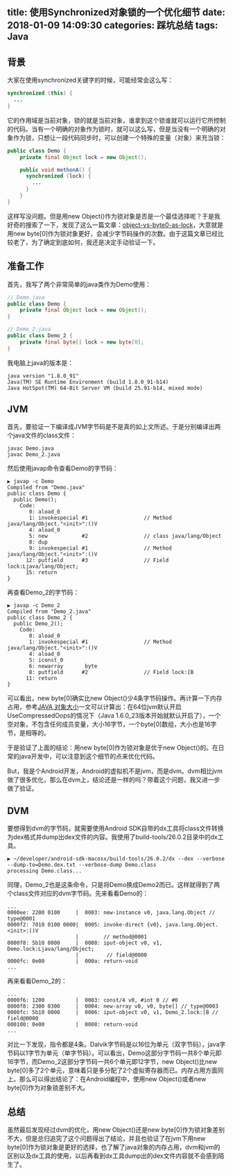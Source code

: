title: 使用Synchronized对象锁的一个优化细节
date: 2018-01-09 14:09:30
categories: 踩坑总结
tags: Java
---

## 背景

大家在使用synchronized关键字的时候，可能经常会这么写：

```java
synchronized (this) {
  ...
}
```

它的作用域是当前对象，锁的就是当前对象，谁拿到这个锁谁就可以运行它所控制的代码。当有一个明确的对象作为锁时，就可以这么写，但是当没有一个明确的对象作为锁，只想让一段代码同步时，可以创建一个特殊的变量（对象）来充当锁：

```java
public class Demo {
    private final Object lock = new Object();

    public void methonA() {
      synchronized (lock) {
        ...
      }
    }
}
```

这样写没问题。但是用new Object()作为锁对象是否是一个最佳选择呢？于是我好奇的搜索了一下，发现了这么一篇文章：[object-vs-byte0-as-lock](https://stackoverflow.com/questions/2120437/object-vs-byte0-as-lock)，大意就是用new byte[0]作为锁对象更好，会减少字节码操作的次数。由于这篇文章已经比较老了，为了确定到底如何，我还是决定手动验证一下。

## 准备工作

首先，我写了两个非常简单的java类作为Demo使用：

```java
// Demo.java
public class Demo {
    private final Object lock = new Object();
}
```

```java
// Demo_2.java
public class Demo_2 {
    private final byte[] lock = new byte[0];
}
```
我电脑上java的版本是：

```
java version "1.8.0_91"
Java(TM) SE Runtime Environment (build 1.8.0_91-b14)
Java HotSpot(TM) 64-Bit Server VM (build 25.91-b14, mixed mode)
```

## JVM

首先，要验证一下编译成JVM字节码是不是真的如上文所述。于是分别编译出两个java文件的class文件：

```
javac Demo.java
javac Demo_2.java
```

然后使用javap命令查看Demo的字节码：

```
▶ javap -c Demo
Compiled from "Demo.java"
public class Demo {
  public Demo();
    Code:
       0: aload_0
       1: invokespecial #1                  // Method java/lang/Object."<init>":()V
       4: aload_0
       5: new           #2                  // class java/lang/Object
       8: dup
       9: invokespecial #1                  // Method java/lang/Object."<init>":()V
      12: putfield      #3                  // Field lock:Ljava/lang/Object;
      15: return
}
```

再查看Demo_2的字节码：

```
▶ javap -c Demo_2
Compiled from "Demo_2.java"
public class Demo_2 {
  public Demo_2();
    Code:
       0: aload_0
       1: invokespecial #1                  // Method java/lang/Object."<init>":()V
       4: aload_0
       5: iconst_0
       6: newarray       byte
       8: putfield      #2                  // Field lock:[B
      11: return
}
```

可以看出，new byte[0]确实比new Object()少4条字节码操作。再计算一下内存占用，参考[JAVA 对象大小](https://www.liaohuqiu.net/cn/posts/caculate-object-size-in-java/)一文可以计算出：在64位jvm默认开启UseCompressedOops的情况下（Java 1.6.0_23版本开始就默认开启了），一个空对象，不包含任何成员变量，大小16字节，一个byte[0]数组，大小也是16字节，是相等的。

于是验证了上面的结论：用new byte[0]作为锁对象是优于new Object()的。在日常的java开发中，可以注意到这个细节的点来优化代码。

But，我是个Android开发，Android的虚拟机不是jvm，而是dvm。dvm相比jvm做了很多优化，那么在dvm上，结论还是一样的吗？带着这个问题，我又进一步做了验证。

## DVM

要想得到dvm的字节码，就需要使用Android SDK自带的dx工具将class文件转换为dex格式并dump出dex文件的内容。我使用了build-tools/26.0.2目录中的dx工具。

```
▶ ~/developer/android-sdk-macosx/build-tools/26.0.2/dx --dex --verbose --dump-to=Demo.dex.txt --verbose-dump Demo.class
processing Demo.class...
```

同理，Demo_2也是这条命令，只是将Demo换成Demo2而已。这样就得到了两个class文件对应的dvm字节码。先来看看Demo的：

```
...
0000ee: 2200 0100     |  0003: new-instance v0, java.lang.Object // type@0001
0000f2: 7010 0100 0000|  0005: invoke-direct {v0}, java.lang.Object.<init>:()V 
                      |        // method@0001
0000f8: 5b10 0000     |  0008: iput-object v0, v1, Demo.lock:Ljava/lang/Object;
                      |         // field@0000
0000fc: 0e00          |  000a: return-void
...
```

再来看看Demo_2的：

```
...
0000f6: 1200          |  0003: const/4 v0, #int 0 // #0
0000f8: 2300 0300     |  0004: new-array v0, v0, byte[] // type@0003
0000fc: 5b10 0000     |  0006: iput-object v0, v1, Demo_2.lock:[B // field@0000
000100: 0e00          |  0008: return-void
...
```

对比一下发现，指令都是4条。Dalvik字节码是以16位为单元（双字节码），java字节码以1字节为单元（单字节码）。可以看出，Demo这部分字节码一共8个单元即16字节，而Demo_2这部分字节码一共6个单元即12字节，new Object()比new byte[0]多了2个单元，意味着只是多分配了2个虚拟寄存器而已。内存占用方面同上。那么可以得出结论了：在Android编程中，使用new Object()或者new byte[0]作为对象锁差别不大。

## 总结

虽然最后发现经过dvm的优化，用new Object()还是new byte[0]作为锁对象差别不大，但是总归追究了这个问题得出了结论，并且也验证了在jvm下用new byte[0]作为锁对象是更好的选择，也了解了java对象的内存占用，dvm和jvm的区别以及dx工具的使用，以后再看到dx工具dump出的dex文件内容就不会感到陌生了。